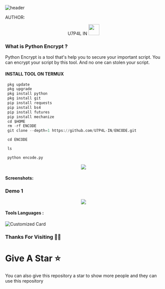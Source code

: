 ![header](https://capsule-render.vercel.app/api?type=waving&color=auto&height=300&section=header&text=PYTHON%20ENCODE&fontSize=90&animation=fadeIn&fontAlignY=38&desc=PYTHON%20TOOLS%20AND%20SCRIPT%20ENCRYPTION%20TOOLS%20BY%20U7P4L!&descAlignY=51&descAlign=62)


AUTHOR:
<p align="center">
U7P4L IN <img src="https://emojis.slackmojis.com/emojis/images/1588315024/8823/hyperkitty.gif" width="35px"></i></b></h2> 

</br>
<p align="center">

### What is Python Encrypt ?

Python Encrypt is a tool that's help you to secure your important script. You can encrypt your script by this tool. And no one can stolen your script.

</p>
  
#### INSTALL TOOL ON TERMUX
```python
 pkg update
 pkg upgrade
 pkg install python
 pkg install git
 pip install requests
 pip install bs4
 pip install futures
 pip install mechanize
 cd $HOME 
 rm -rf ENCODE
 git clone --depth=1 https://github.com/U7P4L-IN/ENCODE.git

 cd ENCODE

 ls

 python encode.py
```
<p align="center"><img src="https://github.com/U7P4L-IN/ENCODE/blob/main/image/carbon%20(4).png">

#### Screenshots:

### Demo 1

<p align="center"><img src="https://github.com/U7P4L-IN/ENCODE/blob/main/image/GridArt_20230916_193030951.jpg">

#### Tools Languages :

![Customized Card](https://github-readme-stats.vercel.app/api/pin?username=U7P4L-IN&repo=ENCODE&title_color=fff&icon_color=f9f9f9&text_color=9f9f9f&bg_color=151515)

### Thanks For Visiting 🧡🧡
# Give A Star ⭐

You can also give this repository a star to show more people and they can use this repository
